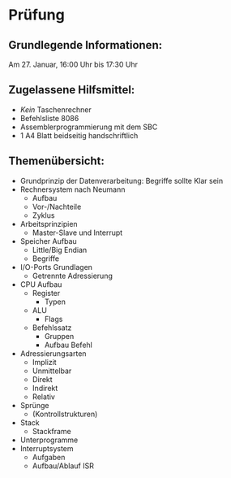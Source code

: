 # Prüfung
## Grundlegende Informationen:
Am 27. Januar, 16:00 Uhr bis 17:30 Uhr

## Zugelassene Hilfsmittel:
- _Kein_ Taschenrechner
- Befehlsliste 8086
- Assemblerprogrammierung mit dem SBC
- 1 A4 Blatt beidseitig handschriftlich

## Themenübersicht:
- Grundprinzip der Datenverarbeitung: Begriffe sollte Klar sein
- Rechnersystem nach Neumann
  - Aufbau
  - Vor-/Nachteile
  - Zyklus
- Arbeitsprinzipien
  - Master-Slave und Interrupt
- Speicher Aufbau
  - Little/Big Endian
  - Begriffe
- I/O-Ports Grundlagen
  - Getrennte Adressierung
- CPU Aufbau
  - Register
    - Typen
  - ALU
    - Flags
  - Befehlssatz
    - Gruppen
    - Aufbau Befehl
- Adressierungsarten
  - Implizit
  - Unmittelbar
  - Direkt
  - Indirekt
  - Relativ
- Sprünge
  - (Kontrollstrukturen)
- Stack
  - Stackframe
- Unterprogramme
- Interruptsystem
  - Aufgaben
  - Aufbau/Ablauf ISR
